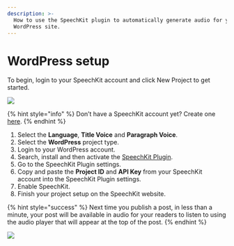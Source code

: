 ```yaml
---
description: >-
  How to use the SpeechKit plugin to automatically generate audio for your
  WordPress site.
---
```


# WordPress setup

To begin, login to your SpeechKit account and click New Project to get started.

![](https://blog.speechkit.io/content/images/downloaded_images/Setup--WordPress/1-uL4EiNhwXG7_fbhyjNarSg.png)

{% hint style="info" %}
Don’t have a SpeechKit account yet? Create one [here](https://app.speechkit.io/publishers/sign_up).
{% endhint %}

1. Select the **Language**, **Title Voice** and **Paragraph Voice**.
2. Select the **WordPress** project type.
3. Login to your WordPress account.
4. Search, install and then activate the [SpeechKit Plugin](https://wordpress.org/plugins/speechkit/).
5. Go to the SpeechKit Plugin settings.
6. Copy and paste the **Project ID** and **API Key** from your SpeechKit account into the SpeechKit Plugin settings.
7. Enable SpeechKit.
8. Finish your project setup on the SpeechKit website.

{% hint style="success" %}
Next time you publish a post, in less than a minute, your post will be available in audio for your readers to listen to using the audio player that will appear at the top of the post.
{% endhint %}

![](https://blog.speechkit.io/content/images/downloaded_images/Setup--WordPress/1-VmuB4X9ZvNd70CeQYbufqg.gif)

